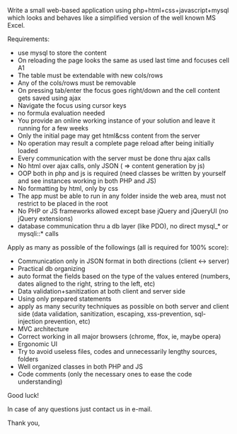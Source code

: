 Write a small web-based application using php+html+css+javascript+mysql which looks and behaves like a simplified version of the well known MS Excel.

Requirements:
- use mysql to store the content
- On reloading the page looks the same as used last time and focuses cell A1
- The table must be extendable with new cols/rows
- Any of the cols/rows must be removable
- On pressing tab/enter the focus goes right/down and the cell content gets saved using ajax
- Navigate the focus using cursor keys
- no formula evaluation needed
- You provide an online working instance of your solution and leave it running for a few weeks
- Only the initial page may get html&css content from the server
- No operation may result a complete page reload after being initially loaded
- Every communication with the server must be done thru ajax calls
- No html over ajax calls, only JSON ( => content generation by js)
- OOP both in php and js is required (need classes be written by yourself and see instances working in both PHP and JS)
- No formatting by html, only by css
- The app must be able to run in any folder inside the web area, must not restrict to be placed in the root
- No PHP or JS frameworks allowed except base jQuery and jQueryUI (no jQuery extensions)
- database communication thru a db layer (like PDO), no direct mysql_* or mysqli::* calls

Apply as many as possible of the followings (all is required for 100% score):
- Communication only in JSON format in both directions (client <-> server)
- Practical db organizing
- auto format the fields based on the type of the values entered (numbers, dates aligned to the right, string to the left, etc)
- Data validation+sanitization at both client and server side
- Using only prepared statements
- apply as many security techniques as possible on both server and client side (data validation, sanitization, escaping, xss-prevention, sql-injection prevention, etc)
- MVC architecture
- Correct working in all major browsers (chrome, ffox, ie, maybe opera)
- Ergonomic UI
- Try to avoid useless files, codes and unnecessarily lengthy sources, folders
- Well organized classes in both PHP and JS
- Code comments (only the necessary ones to ease the code understanding)

Good luck!

In case of any questions just contact us in e-mail.

Thank you,
